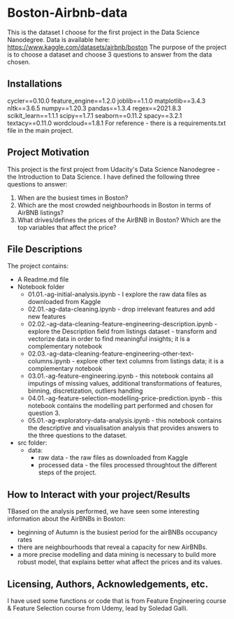 # Boston-Airbnb-data
This is the dataset I choose for the first project in the Data Science Nanodegree. Data is available here: https://www.kaggle.com/datasets/airbnb/boston
The purpose of the project is to choose a dataset and choose 3 questions to answer from the data chosen.

## Installations
cycler==0.10.0
feature_engine==1.2.0
joblib==1.1.0
matplotlib==3.4.3
nltk==3.6.5
numpy==1.20.3
pandas==1.3.4
regex==2021.8.3
scikit_learn==1.1.1
scipy==1.7.1
seaborn==0.11.2
spacy==3.2.1
textacy==0.11.0
wordcloud==1.8.1
For reference - there is a requirements.txt file in the main project.


## Project Motivation
This project is the first project from Udacity's Data Science Nanodegree  - the Introduction to Data Science. 
I have defined the following three questions to answer:
1. When are the busiest times in Boston? 
2. Which are the most crowded neighbourhoods in Boston in terms of AirBNB listings?
3. What drives/defines the prices of the AirBNB in Boston? Which are the top variables that affect the price? 


## File Descriptions
The project contains:
- A Readme.md file
- Notebook folder
  - 01.01.-ag-initial-analysis.ipynb - I explore the raw data files as downloaded from Kaggle
  - 02.01.-ag-data-cleaning.ipynb - drop irrelevant features and add new features
  - 02.02.-ag-data-cleaning-feature-engineering-description.ipynb - explore the Description field from listings dataset - transform and vectorize data in order to find meaningful insights; it is a complementary notebook
  - 02.03.-ag-data-cleaning-feature-engineering-other-text-columns.ipynb - explore other text columns from listings data; it is a complementary notebook
  - 03.01.-ag-feature-engineering.ipynb - this notebook contains all imputings of missing values, additional transformations of features, binning, discretization, outliers handling
  - 04.01.-ag-feature-selection-modelling-price-prediction.ipynb - this notebook contains the modelling part performed and chosen for question 3.
  - 05.01.-ag-exploratory-data-analysis.ipynb - this notebook contains the descriptive and visualisation analysis that provides answers to the three questions to the dataset.
- src folder:
  - data:
    - raw data - the raw files as downloaded from Kaggle
    - processed data - the files processed throughtout the different steps of the project.


## How to Interact with your project/Results
TBased on the analysis performed, we have seen some interesting information about the AirBNBs in Boston:

- beginning of Autumn is the busiest period for the airBNBs occupancy rates
- there are neighbourhoods that reveal a capacity for new AirBNBs.
- a more precise modelling and data mining is necessary to build more robust model, that explains better what affect the prices and its values.

## Licensing, Authors, Acknowledgements, etc.
I have used some functions or code that is from Feature Engineering course & Feature Selection course from Udemy, lead by Soledad Galli.
